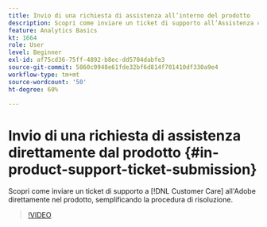 ```yaml
---
title: Invio di una richiesta di assistenza all’interno del prodotto
description: Scopri come inviare un ticket di supporto all’Assistenza clienti di Adobe direttamente dal prodotto, semplificando la procedura di risoluzione.
feature: Analytics Basics
kt: 1664
role: User
level: Beginner
exl-id: af75cd36-75ff-4892-b8ec-dd5704dabfe3
source-git-commit: 5860c0948e61fde32bf6d814f701410df330a9e4
workflow-type: tm+mt
source-wordcount: '50'
ht-degree: 60%

---
```


# Invio di una richiesta di assistenza direttamente dal prodotto {#in-product-support-ticket-submission}

Scopri come inviare un ticket di supporto a [!DNL Customer Care] all&#39;Adobe direttamente nel prodotto, semplificando la procedura di risoluzione.

>[!VIDEO](https://video.tv.adobe.com/v/23133/?quality=12&learn=on)
